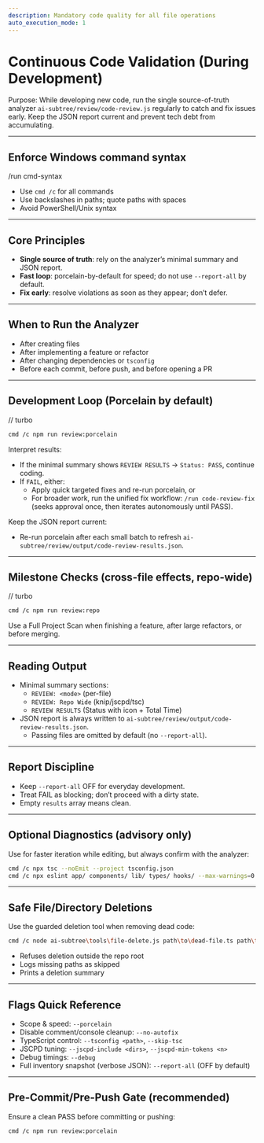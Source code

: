 ```yaml
---
description: Mandatory code quality for all file operations
auto_execution_mode: 1
---
```


# Continuous Code Validation (During Development)

Purpose: While developing new code, run the single source-of-truth analyzer `ai-subtree/review/code-review.js` regularly to catch and fix issues early. Keep the JSON report current and prevent tech debt from accumulating.

---
## Enforce Windows command syntax
/run cmd-syntax

- Use `cmd /c` for all commands
- Use backslashes in paths; quote paths with spaces
- Avoid PowerShell/Unix syntax

---
## Core Principles
- **Single source of truth**: rely on the analyzer’s minimal summary and JSON report.
- **Fast loop**: porcelain-by-default for speed; do not use `--report-all` by default.
- **Fix early**: resolve violations as soon as they appear; don’t defer.

---
## When to Run the Analyzer
- After creating files
- After implementing a feature or refactor
- After changing dependencies or `tsconfig`
- Before each commit, before push, and before opening a PR

---
## Development Loop (Porcelain by default)
// turbo
```bash
cmd /c npm run review:porcelain
```

Interpret results:
- If the minimal summary shows `REVIEW RESULTS` → `Status: PASS`, continue coding.
- If `FAIL`, either:
  - Apply quick targeted fixes and re-run porcelain, or
  - For broader work, run the unified fix workflow: `/run code-review-fix` (seeks approval once, then iterates autonomously until PASS).

Keep the JSON report current:
- Re-run porcelain after each small batch to refresh `ai-subtree/review/output/code-review-results.json`.

---
## Milestone Checks (cross-file effects, repo-wide)
// turbo
```bash
cmd /c npm run review:repo
```

Use a Full Project Scan when finishing a feature, after large refactors, or before merging.

---
## Reading Output
- Minimal summary sections:
  - `REVIEW: <mode>` (per-file)
  - `REVIEW: Repo Wide` (knip/jscpd/tsc)
  - `REVIEW RESULTS` (Status with icon + Total Time)
- JSON report is always written to `ai-subtree/review/output/code-review-results.json`.
  - Passing files are omitted by default (no `--report-all`).

---
## Report Discipline
- Keep `--report-all` OFF for everyday development.
- Treat FAIL as blocking; don’t proceed with a dirty state.
- Empty `results` array means clean.

---
## Optional Diagnostics (advisory only)
Use for faster iteration while editing, but always confirm with the analyzer:
```bash
cmd /c npx tsc --noEmit --project tsconfig.json
cmd /c npx eslint app/ components/ lib/ types/ hooks/ --max-warnings=0
```

---
## Safe File/Directory Deletions
Use the guarded deletion tool when removing dead code:
```bash
cmd /c node ai-subtree\tools\file-delete.js path\to\dead-file.ts path\to\stale-dir
```

- Refuses deletion outside the repo root
- Logs missing paths as skipped
- Prints a deletion summary

---
## Flags Quick Reference
- Scope & speed: `--porcelain`
- Disable comment/console cleanup: `--no-autofix`
- TypeScript control: `--tsconfig <path>`, `--skip-tsc`
- JSCPD tuning: `--jscpd-include <dirs>`, `--jscpd-min-tokens <n>`
- Debug timings: `--debug`
- Full inventory snapshot (verbose JSON): `--report-all` (OFF by default)

---
## Pre-Commit/Pre-Push Gate (recommended)
Ensure a clean PASS before committing or pushing:
```bash
cmd /c npm run review:porcelain
```